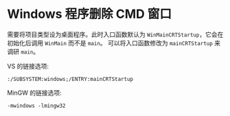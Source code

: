 # Windows 程序删除 CMD 窗口

需要将项目类型设为桌面程序。此时入口函数默认为 `WinMainCRTStartup`，它会在初始化后调用 `WinMain` 而不是 `main`。
可以将入口函数修改为 `mainCRTStartup` 来调研 `main`。

VS 的链接选项:  

```
:/SUBSYSTEM:windows;/ENTRY:mainCRTStartup
```

MinGW 的链接选项:  

```
-mwindows -lmingw32
```